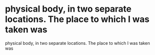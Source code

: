 # physical body, in two separate locations. The place to which I was taken was

physical body, in two separate locations. The place to which I was taken was